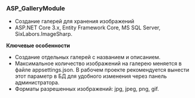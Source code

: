 ### ASP_GalleryModule

- Создание галерей для хранения изображений
- ASP.NET Core 3.x, Entity Framework Core, MS SQL Server, SixLabors.ImageSharp.


**Ключевые особенности**
- Создание отдельных галерей с названием и описанием.
- Максимальное количество изображений на галерею меняется в файле appsettings.json. В рабочем проекте рекомендуется вынести этот параметр в БД для удобного изменения через панель администратора.
- Форматы разрешенных изображений: jpg, jpeg, png, gif.
